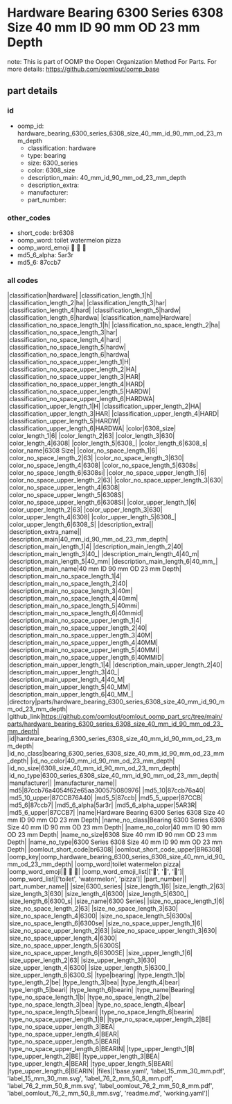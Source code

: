 # Hardware Bearing 6300 Series 6308 Size 40 mm ID 90 mm OD 23 mm Depth  

note: This is part of OOMP the Oopen Organization Method For Parts. For more details: https://github.com/oomlout/oomp_base

##  part details





### id
* oomp_id: hardware_bearing_6300_series_6308_size_40_mm_id_90_mm_od_23_mm_depth
  * classification: hardware
  * type: bearing
  * size: 6300_series
  * color: 6308_size
  * description_main: 40_mm_id_90_mm_od_23_mm_depth
  * description_extra: 
  * manufacturer: 
  * part_number: 

### other_codes
* short_code: br6308
* oomp_word: toilet watermelon pizza
* oomp_word_emoji :toilet: :watermelon: :pizza:
* md5_6_alpha: 5ar3r
* md5_6: 87ccb7

### all codes 
|classification|hardware|
|classification_length_1|h|
|classification_length_2|ha|
|classification_length_3|har|
|classification_length_4|hard|
|classification_length_5|hardw|
|classification_length_6|hardwa|
|classification_name|Hardware|
|classification_no_space_length_1|h|
|classification_no_space_length_2|ha|
|classification_no_space_length_3|har|
|classification_no_space_length_4|hard|
|classification_no_space_length_5|hardw|
|classification_no_space_length_6|hardwa|
|classification_no_space_upper_length_1|H|
|classification_no_space_upper_length_2|HA|
|classification_no_space_upper_length_3|HAR|
|classification_no_space_upper_length_4|HARD|
|classification_no_space_upper_length_5|HARDW|
|classification_no_space_upper_length_6|HARDWA|
|classification_upper_length_1|H|
|classification_upper_length_2|HA|
|classification_upper_length_3|HAR|
|classification_upper_length_4|HARD|
|classification_upper_length_5|HARDW|
|classification_upper_length_6|HARDWA|
|color|6308_size|
|color_length_1|6|
|color_length_2|63|
|color_length_3|630|
|color_length_4|6308|
|color_length_5|6308_|
|color_length_6|6308_s|
|color_name|6308 Size|
|color_no_space_length_1|6|
|color_no_space_length_2|63|
|color_no_space_length_3|630|
|color_no_space_length_4|6308|
|color_no_space_length_5|6308s|
|color_no_space_length_6|6308si|
|color_no_space_upper_length_1|6|
|color_no_space_upper_length_2|63|
|color_no_space_upper_length_3|630|
|color_no_space_upper_length_4|6308|
|color_no_space_upper_length_5|6308S|
|color_no_space_upper_length_6|6308SI|
|color_upper_length_1|6|
|color_upper_length_2|63|
|color_upper_length_3|630|
|color_upper_length_4|6308|
|color_upper_length_5|6308_|
|color_upper_length_6|6308_S|
|description_extra||
|description_extra_name||
|description_main|40_mm_id_90_mm_od_23_mm_depth|
|description_main_length_1|4|
|description_main_length_2|40|
|description_main_length_3|40_|
|description_main_length_4|40_m|
|description_main_length_5|40_mm|
|description_main_length_6|40_mm_|
|description_main_name|40 mm ID 90 mm OD 23 mm Depth|
|description_main_no_space_length_1|4|
|description_main_no_space_length_2|40|
|description_main_no_space_length_3|40m|
|description_main_no_space_length_4|40mm|
|description_main_no_space_length_5|40mmi|
|description_main_no_space_length_6|40mmid|
|description_main_no_space_upper_length_1|4|
|description_main_no_space_upper_length_2|40|
|description_main_no_space_upper_length_3|40M|
|description_main_no_space_upper_length_4|40MM|
|description_main_no_space_upper_length_5|40MMI|
|description_main_no_space_upper_length_6|40MMID|
|description_main_upper_length_1|4|
|description_main_upper_length_2|40|
|description_main_upper_length_3|40_|
|description_main_upper_length_4|40_M|
|description_main_upper_length_5|40_MM|
|description_main_upper_length_6|40_MM_|
|directory|parts/hardware_bearing_6300_series_6308_size_40_mm_id_90_mm_od_23_mm_depth|
|github_link|https://github.com/oomlout/oomlout_oomp_part_src/tree/main/parts/hardware_bearing_6300_series_6308_size_40_mm_id_90_mm_od_23_mm_depth|
|id|hardware_bearing_6300_series_6308_size_40_mm_id_90_mm_od_23_mm_depth|
|id_no_class|bearing_6300_series_6308_size_40_mm_id_90_mm_od_23_mm_depth|
|id_no_color|40_mm_id_90_mm_od_23_mm_depth|
|id_no_size|6308_size_40_mm_id_90_mm_od_23_mm_depth|
|id_no_type|6300_series_6308_size_40_mm_id_90_mm_od_23_mm_depth|
|manufacturer||
|manufacturer_name||
|md5|87ccb76a4054f62e65aa300575080976|
|md5_10|87ccb76a40|
|md5_10_upper|87CCB76A40|
|md5_5|87ccb|
|md5_5_upper|87CCB|
|md5_6|87ccb7|
|md5_6_alpha|5ar3r|
|md5_6_alpha_upper|5AR3R|
|md5_6_upper|87CCB7|
|name|Hardware Bearing 6300 Series 6308 Size 40 mm ID 90 mm OD 23 mm Depth|
|name_no_class|Bearing 6300 Series 6308 Size 40 mm ID 90 mm OD 23 mm Depth|
|name_no_color|40 mm ID 90 mm OD 23 mm Depth|
|name_no_size|6308 Size 40 mm ID 90 mm OD 23 mm Depth|
|name_no_type|6300 Series 6308 Size 40 mm ID 90 mm OD 23 mm Depth|
|oomlout_short_code|br6308|
|oomlout_short_code_upper|BR6308|
|oomp_key|oomp_hardware_bearing_6300_series_6308_size_40_mm_id_90_mm_od_23_mm_depth|
|oomp_word|toilet watermelon pizza|
|oomp_word_emoji|:toilet: :watermelon: :pizza:|
|oomp_word_emoji_list|[':toilet:', ':watermelon:', ':pizza:']|
|oomp_word_list|['toilet', 'watermelon', 'pizza']|
|part_number||
|part_number_name||
|size|6300_series|
|size_length_1|6|
|size_length_2|63|
|size_length_3|630|
|size_length_4|6300|
|size_length_5|6300_|
|size_length_6|6300_s|
|size_name|6300 Series|
|size_no_space_length_1|6|
|size_no_space_length_2|63|
|size_no_space_length_3|630|
|size_no_space_length_4|6300|
|size_no_space_length_5|6300s|
|size_no_space_length_6|6300se|
|size_no_space_upper_length_1|6|
|size_no_space_upper_length_2|63|
|size_no_space_upper_length_3|630|
|size_no_space_upper_length_4|6300|
|size_no_space_upper_length_5|6300S|
|size_no_space_upper_length_6|6300SE|
|size_upper_length_1|6|
|size_upper_length_2|63|
|size_upper_length_3|630|
|size_upper_length_4|6300|
|size_upper_length_5|6300_|
|size_upper_length_6|6300_S|
|type|bearing|
|type_length_1|b|
|type_length_2|be|
|type_length_3|bea|
|type_length_4|bear|
|type_length_5|beari|
|type_length_6|bearin|
|type_name|Bearing|
|type_no_space_length_1|b|
|type_no_space_length_2|be|
|type_no_space_length_3|bea|
|type_no_space_length_4|bear|
|type_no_space_length_5|beari|
|type_no_space_length_6|bearin|
|type_no_space_upper_length_1|B|
|type_no_space_upper_length_2|BE|
|type_no_space_upper_length_3|BEA|
|type_no_space_upper_length_4|BEAR|
|type_no_space_upper_length_5|BEARI|
|type_no_space_upper_length_6|BEARIN|
|type_upper_length_1|B|
|type_upper_length_2|BE|
|type_upper_length_3|BEA|
|type_upper_length_4|BEAR|
|type_upper_length_5|BEARI|
|type_upper_length_6|BEARIN|
|files|['base.yaml', 'label_15_mm_30_mm.pdf', 'label_15_mm_30_mm.svg', 'label_76_2_mm_50_8_mm.pdf', 'label_76_2_mm_50_8_mm.svg', 'label_oomlout_76_2_mm_50_8_mm.pdf', 'label_oomlout_76_2_mm_50_8_mm.svg', 'readme.md', 'working.yaml']|
